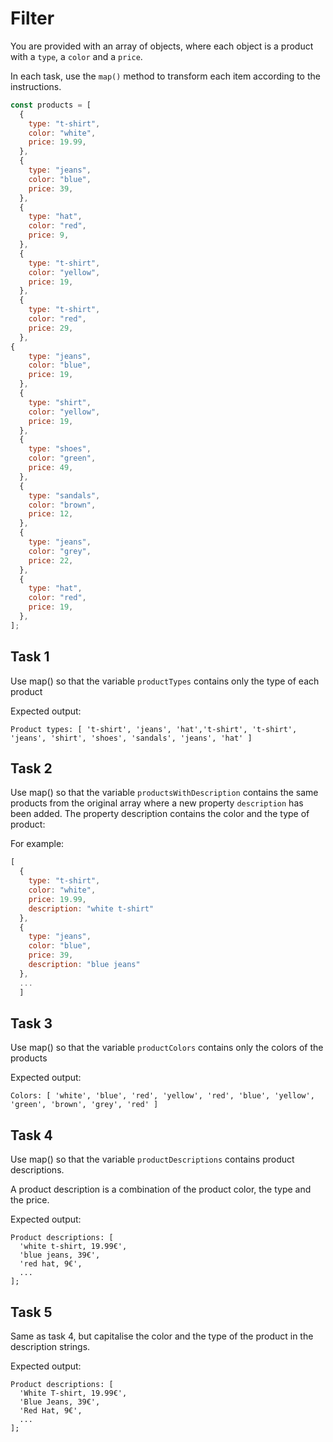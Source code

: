 # Filter

You are provided with an array of objects, where each object is a product with a `type`, a `color` and a `price`.

In each task, use the `map()` method to transform each item according to the instructions. 

```javascript
const products = [
  {
    type: "t-shirt",
    color: "white",
    price: 19.99,
  },
  {
    type: "jeans",
    color: "blue",
    price: 39,
  },
  {
    type: "hat",
    color: "red",
    price: 9,
  },
  {
    type: "t-shirt",
    color: "yellow",
    price: 19,
  },
  {
    type: "t-shirt",
    color: "red",
    price: 29,
  },
{
    type: "jeans",
    color: "blue",
    price: 19,
  },
  {
    type: "shirt",
    color: "yellow",
    price: 19,
  },
  {
    type: "shoes",
    color: "green",
    price: 49,
  },
  {
    type: "sandals",
    color: "brown",
    price: 12,
  },
  {
    type: "jeans",
    color: "grey",
    price: 22,
  },
  {
    type: "hat",
    color: "red",
    price: 19,
  },
];
```

## Task 1

Use map() so that the variable `productTypes` contains only 
the type of each product 

Expected output:

```plaintext
Product types: [ 't-shirt', 'jeans', 'hat','t-shirt', 't-shirt', 'jeans', 'shirt', 'shoes', 'sandals', 'jeans', 'hat' ] 
```


## Task 2

Use map() so that the variable `productsWithDescription` contains the same products from the original array where a new property `description` has been added. The property description contains the color and the type of product:

For example:
```javascript
[
  {
    type: "t-shirt",
    color: "white",
    price: 19.99,
    description: "white t-shirt"
  },
  {
    type: "jeans",
    color: "blue",
    price: 39,
    description: "blue jeans"
  },
  ...
  ]
``` 


## Task 3


Use map() so that the variable `productColors` contains only the colors of the products

Expected output:

```plaintext
Colors: [ 'white', 'blue', 'red', 'yellow', 'red', 'blue', 'yellow', 'green', 'brown', 'grey', 'red' ]

```

## Task 4

Use map() so that the variable `productDescriptions` contains  product descriptions.

A product description is a combination of the product color, the type and the price.

Expected output:

```plaintext
Product descriptions: [
  'white t-shirt, 19.99€',
  'blue jeans, 39€',
  'red hat, 9€',
  ...
];
```

## Task 5

Same as task 4, but capitalise the color and the type of the product in the description strings.


Expected output:

```plaintext
Product descriptions: [
  'White T-shirt, 19.99€',
  'Blue Jeans, 39€',
  'Red Hat, 9€',
  ...
];
```